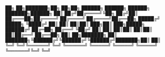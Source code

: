 
██╗  ██╗███████╗██╗   ██╗██╗      ██████╗  ██████╗  ██████╗ ███████╗██████╗ 
██║ ██╔╝██╔════╝╚██╗ ██╔╝██║     ██╔═══██╗██╔════╝ ██╔════╝ ██╔════╝██╔══██╗
█████╔╝ █████╗   ╚████╔╝ ██║     ██║   ██║██║  ███╗██║  ███╗█████╗  ██████╔╝
██╔═██╗ ██╔══╝    ╚██╔╝  ██║     ██║   ██║██║   ██║██║   ██║██╔══╝  ██╔══██╗
██║  ██╗███████╗   ██║   ███████╗╚██████╔╝╚██████╔╝╚██████╔╝███████╗██║  ██║
╚═╝  ╚═╝╚══════╝   ╚═╝   ╚══════╝ ╚═════╝  ╚═════╝  ╚═════╝ ╚══════╝╚═╝  ╚═╝
